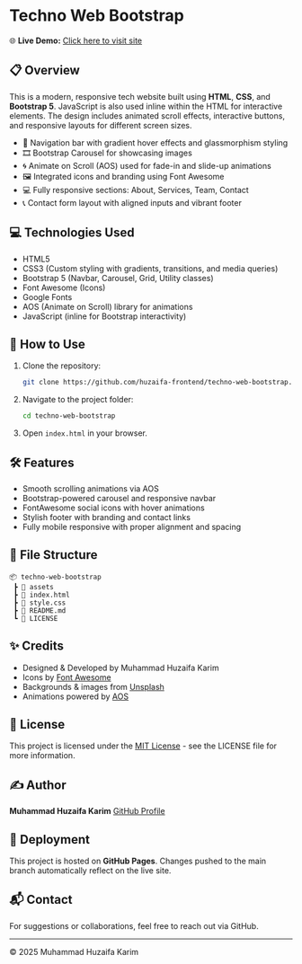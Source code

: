 # Techno Web Bootstrap

🌐 **Live Demo:** [Click here to visit site](https://huzaifa-frontend.github.io/techno-web-bootstrap/)

## 📋 Overview

This is a modern, responsive tech website built using **HTML**, **CSS**, and **Bootstrap 5**. JavaScript is also used inline within the HTML for interactive elements. The design includes animated scroll effects, interactive buttons, and responsive layouts for different screen sizes.

- 🧭 Navigation bar with gradient hover effects and glassmorphism styling
- 🎞️ Bootstrap Carousel for showcasing images
- 🌀 Animate on Scroll (AOS) used for fade-in and slide-up animations
- 🖼️ Integrated icons and branding using Font Awesome
- 💻 Fully responsive sections: About, Services, Team, Contact
- 📞 Contact form layout with aligned inputs and vibrant footer

## 💻 Technologies Used

- HTML5
- CSS3 (Custom styling with gradients, transitions, and media queries)
- Bootstrap 5 (Navbar, Carousel, Grid, Utility classes)
- Font Awesome (Icons)
- Google Fonts
- AOS (Animate on Scroll) library for animations
- JavaScript (inline for Bootstrap interactivity)

## 🚀 How to Use

1. Clone the repository:
   ```bash
   git clone https://github.com/huzaifa-frontend/techno-web-bootstrap.git
   ```
2. Navigate to the project folder:
   ```bash
   cd techno-web-bootstrap
   ```
3. Open `index.html` in your browser.

## 🛠️ Features

- Smooth scrolling animations via AOS
- Bootstrap-powered carousel and responsive navbar
- FontAwesome social icons with hover animations
- Stylish footer with branding and contact links
- Fully mobile responsive with proper alignment and spacing

## 📁 File Structure

```
📦 techno-web-bootstrap
 ┣ 📂 assets
 ┣ 📄 index.html
 ┣ 📄 style.css
 ┣ 📄 README.md
 ┗ 📄 LICENSE
```

## ✨ Credits

- Designed & Developed by Muhammad Huzaifa Karim
- Icons by [Font Awesome](https://fontawesome.com/)
- Backgrounds & images from [Unsplash](https://unsplash.com/)
- Animations powered by [AOS](https://michalsnik.github.io/aos/)

## 📄 License

This project is licensed under the [MIT License](LICENSE) - see the LICENSE file for more information.

## ✍️ Author

**Muhammad Huzaifa Karim**
[GitHub Profile](https://github.com/huzaifakarim1)

## 🔄 Deployment

This project is hosted on **GitHub Pages**. Changes pushed to the main branch automatically reflect on the live site.

## 📬 Contact

For suggestions or collaborations, feel free to reach out via GitHub.

---

© 2025 Muhammad Huzaifa Karim

